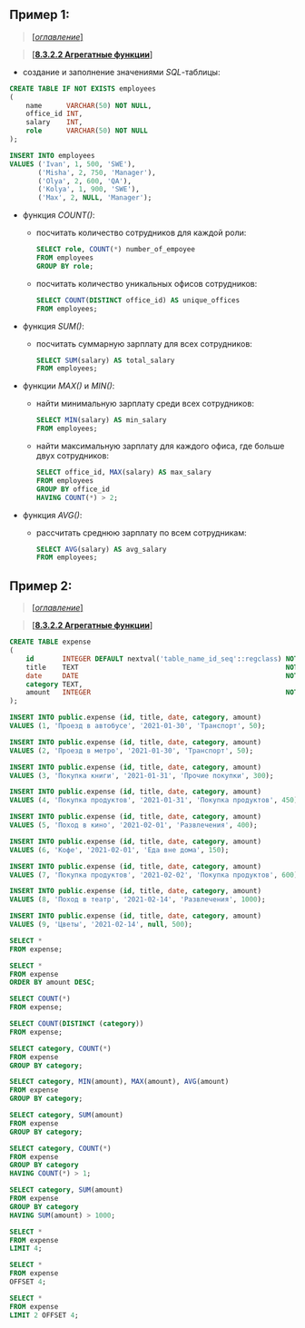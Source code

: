 ## Пример 1:

> [[_оглавление_]](../README.md/#83-sql)

> [[**8.3.2.2 Агрегатные функции**]](/conspect/8.md/#8322-агрегатные-функции)

- создание и заполнение значениями _SQL_-таблицы:

```sql
CREATE TABLE IF NOT EXISTS employees
(
    name      VARCHAR(50) NOT NULL,
    office_id INT,
    salary    INT,
    role      VARCHAR(50) NOT NULL
);
```

```sql
INSERT INTO employees
VALUES ('Ivan', 1, 500, 'SWE'),
       ('Misha', 2, 750, 'Manager'),
       ('Olya', 2, 600, 'QA'),
       ('Kolya', 1, 900, 'SWE'),
       ('Max', 2, NULL, 'Manager');
```

- функция _COUNT()_:
    * посчитать количество сотрудников для каждой роли:
      ```sql
      SELECT role, COUNT(*) number_of_empoyee
      FROM employees
      GROUP BY role;
      ```
    * посчитать количество уникальных офисов сотрудников:
      ```sql
      SELECT COUNT(DISTINCT office_id) AS unique_offices
      FROM employees;
      ```
- функция _SUM()_:
    * посчитать суммарную зарплату для всех сотрудников:
      ```sql
      SELECT SUM(salary) AS total_salary
      FROM employees;
      ```

- функции _MAX()_ и _MIN()_:
    * найти минимальную зарплату среди всех сотрудников:
      ```sql
      SELECT MIN(salary) AS min_salary
      FROM employees;
      ```
    * найти максимальную зарплату для каждого офиса, где больше двух сотрудников:
      ```sql
      SELECT office_id, MAX(salary) AS max_salary
      FROM employees
      GROUP BY office_id
      HAVING COUNT(*) > 2;
      ```
- функция _AVG()_:
    * рассчитать среднюю зарплату по всем сотрудникам:
      ```sql
      SELECT AVG(salary) AS avg_salary
      FROM employees;
      ```

## Пример 2:

> [[_оглавление_]](../README.md/#83-sql)

> [[**8.3.2.2 Агрегатные функции**]](/conspect/8.md/#8322-агрегатные-функции)

```sql
CREATE TABLE expense
(
    id       INTEGER DEFAULT nextval('table_name_id_seq'::regclass) NOT NULL,
    title    TEXT                                                   NOT NULL,
    date     DATE                                                   NOT NULL,
    category TEXT,
    amount   INTEGER                                                NOT NULL
);

INSERT INTO public.expense (id, title, date, category, amount)
VALUES (1, 'Проезд в автобусе', '2021-01-30', 'Транспорт', 50);

INSERT INTO public.expense (id, title, date, category, amount)
VALUES (2, 'Проезд в метро', '2021-01-30', 'Транспорт', 50);

INSERT INTO public.expense (id, title, date, category, amount)
VALUES (3, 'Покупка книги', '2021-01-31', 'Прочие покупки', 300);

INSERT INTO public.expense (id, title, date, category, amount)
VALUES (4, 'Покупка продуктов', '2021-01-31', 'Покупка продуктов', 450);

INSERT INTO public.expense (id, title, date, category, amount)
VALUES (5, 'Поход в кино', '2021-02-01', 'Развлечения', 400);

INSERT INTO public.expense (id, title, date, category, amount)
VALUES (6, 'Кофе', '2021-02-01', 'Еда вне дома', 150);

INSERT INTO public.expense (id, title, date, category, amount)
VALUES (7, 'Покупка продуктов', '2021-02-02', 'Покупка продуктов', 600);

INSERT INTO public.expense (id, title, date, category, amount)
VALUES (8, 'Поход в театр', '2021-02-14', 'Развлечения', 1000);

INSERT INTO public.expense (id, title, date, category, amount)
VALUES (9, 'Цветы', '2021-02-14', null, 500);

SELECT *
FROM expense;

SELECT *
FROM expense
ORDER BY amount DESC;

SELECT COUNT(*)
FROM expense;

SELECT COUNT(DISTINCT (category))
FROM expense;

SELECT category, COUNT(*)
FROM expense
GROUP BY category;

SELECT category, MIN(amount), MAX(amount), AVG(amount)
FROM expense
GROUP BY category;

SELECT category, SUM(amount)
FROM expense
GROUP BY category;

SELECT category, COUNT(*)
FROM expense
GROUP BY category
HAVING COUNT(*) > 1;

SELECT category, SUM(amount)
FROM expense
GROUP BY category
HAVING SUM(amount) > 1000;

SELECT *
FROM expense
LIMIT 4;

SELECT *
FROM expense
OFFSET 4;

SELECT *
FROM expense
LIMIT 2 OFFSET 4;
```